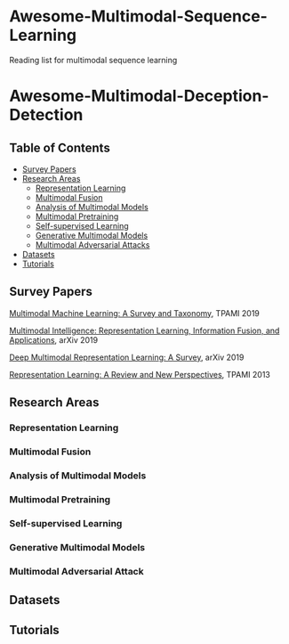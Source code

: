 # Awesome-Multimodal-Sequence-Learning
Reading list for multimodal sequence learning

# Awesome-Multimodal-Deception-Detection


## Table of Contents

* [Survey Papers](#survey-papers)
* [Research Areas](#core-areas)
  * [Representation Learning](#representation-learning)
  * [Multimodal Fusion](#multimodal-fusion)
  * [Analysis of Multimodal Models](#analysis-of-multimodal-models)    
  * [Multimodal Pretraining](#multimodal-pretraining)
  * [Self-supervised Learning](#self-supervised-learning)
  * [Generative Multimodal Models](#generative-multimodal-learning)
  * [Multimodal Adversarial Attacks](#multimodal-adversarial-attacks)
* [Datasets](#datasets)  
* [Tutorials](#tutorials)

## Survey Papers

[Multimodal Machine Learning: A Survey and Taxonomy](https://arxiv.org/abs/1705.09406), TPAMI 2019

[Multimodal Intelligence: Representation Learning, Information Fusion, and Applications](https://arxiv.org/abs/1911.03977), arXiv 2019

[Deep Multimodal Representation Learning: A Survey](https://ieeexplore.ieee.org/abstract/document/8715409), arXiv 2019

[Representation Learning: A Review and New Perspectives](https://arxiv.org/abs/6.5538), TPAMI 2013


## Research Areas

### Representation Learning


### Multimodal Fusion


### Analysis of Multimodal Models

### Multimodal Pretraining

### Self-supervised Learning

### Generative Multimodal Models

### Multimodal Adversarial Attack







## Datasets




## Tutorials
